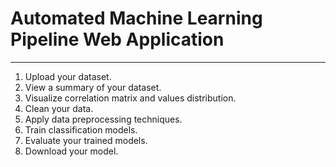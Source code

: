 # Automated Machine Learning Pipeline Web Application
---
1. Upload your dataset.
2. View a summary of your dataset.
3. Visualize correlation matrix and values distribution.
4. Clean your data.
5. Apply data preprocessing techniques.
6. Train classification models.
7. Evaluate your trained models.
8. Download your model.
 
